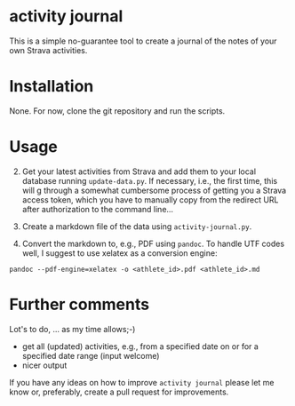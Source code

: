 # activity journal

This is a simple no-guarantee tool to create a journal of the notes of your own
Strava activities.

# Installation

None. For now, clone the git repository and run the scripts.

# Usage

2. Get your latest activities from Strava and add them to your local database
running `update-data.py`. If necessary, i.e., the first time, this will g
through a somewhat cumbersome process of getting you a Strava access token,
which you have to manually copy from the redirect URL after authorization to the
command line...

3. Create a markdown file of the data using `activity-journal.py`.

4. Convert the markdown to, e.g., PDF using `pandoc`. To handle UTF codes well,
I suggest to use xelatex as a conversion engine:
```
pandoc --pdf-engine=xelatex -o <athlete_id>.pdf <athlete_id>.md
```


# Further comments

Lot's to do, ... as my time allows;-)
- get all (updated) activities, e.g., from a specified date on or for a
  specified date range (input welcome)
- nicer output

If you have any ideas on how to improve `activity journal` please let me know
or, preferably, create a pull request for improvements.
